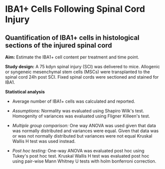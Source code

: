 # IBA1+ Cells Following Spinal Cord Injury

## Quantification of IBA1+ cells in histological sections of the injured spinal cord

**Aim:** Estimate the IBA1+ cell content per treatment and time point.  

**Study design:** A 75 kdyn spinal injury (SCI) was delivered to mice. Allogenic or syngeneic mesenchymal stem cells (MSCs) were transplanted to the spinal cord 24h post SCI. Fixed spinal cords were sectioned and stained for IBA1.   

**Statistical analysis**

* Average number of IBA1+ cells was calculated and reported.  
 
* *Assumptions:* Normality was evaluated using Shapiro Wilk's test. Homogenity of variances was evaluated using Fligner Killeen's test.   

* *Multiple group comparison:* One way ANOVA was used given that data was normally distributed and variances were equal. Given that data was or was not normally distributed but variances were not equal Kruskal Wallis H test was used instead.   

* *Post hoc testing:* One-way ANOVA was evaluated post hoc using Tukey's post hoc test. Kruskal Wallis H test was evaluated post hoc using pair-wise Mann Whitney U tests with holm bonferroni correction.   
